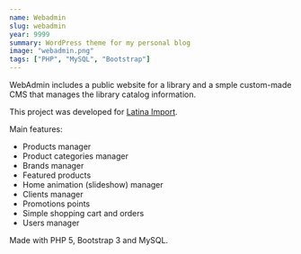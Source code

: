 ```yaml
---
name: Webadmin
slug: webadmin
year: 9999
summary: WordPress theme for my personal blog
image: "webadmin.png"
tags: ["PHP", "MySQL", "Bootstrap"]
---
```


WebAdmin includes a public website for a library and a smple custom-made CMS that manages the library catalog information.

This project was developed for [Latina Import](https://www.latinaimport.com.pe/).

Main features:

*   Products manager
*   Product categories manager
*   Brands manager
*   Featured products
*   Home animation (slideshow) manager
*   Clients manager
*   Promotions points
*   Simple shopping cart and orders
*   Users manager

Made with PHP 5, Bootstrap 3 and MySQL.
